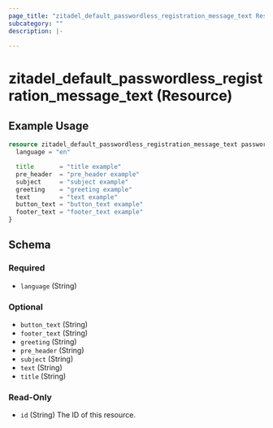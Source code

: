```yaml
---
page_title: "zitadel_default_passwordless_registration_message_text Resource - terraform-provider-zitadel"
subcategory: ""
description: |-
  
---
```


# zitadel_default_passwordless_registration_message_text (Resource)



## Example Usage

```terraform
resource zitadel_default_passwordless_registration_message_text passwordless_registration_en {
  language = "en"

  title       = "title example"
  pre_header  = "pre_header example"
  subject     = "subject example"
  greeting    = "greeting example"
  text        = "text example"
  button_text = "button_text example"
  footer_text = "footer_text example"
}
```

<!-- schema generated by tfplugindocs -->
## Schema

### Required

- `language` (String)

### Optional

- `button_text` (String)
- `footer_text` (String)
- `greeting` (String)
- `pre_header` (String)
- `subject` (String)
- `text` (String)
- `title` (String)

### Read-Only

- `id` (String) The ID of this resource.